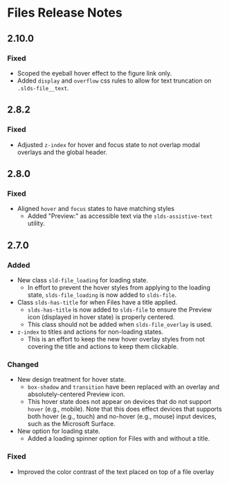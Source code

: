 <!-- Release notes authoring guidelines: http://keepachangelog.com/ -->

# Files Release Notes

<!-- ## [Unreleased] -->

## 2.10.0

### Fixed

- Scoped the eyeball hover effect to the figure link only.
- Added `display` and `overflow` css rules to allow for text truncation on `.slds-file__text`.

## 2.8.2

### Fixed

- Adjusted `z-index` for hover and focus state to not overlap modal overlays and the global header.

## 2.8.0

### Fixed

- Aligned `hover` and `focus` states to have matching styles
  - Added "Preview:" as accessible text via the `slds-assistive-text` utility.

## 2.7.0

### Added

- New class `sld-file_loading` for loading state.
  - In effort to prevent the hover styles from applying to the loading state, `slds-file_loading` is now added to `slds-file`.
- Class `slds-has-title` for when Files have a title applied.
  - `slds-has-title` is now added to `slds-file` to ensure the Preview icon (displayed in hover state) is properly centered.
  - This class should not be added when `slds-file_overlay` is used.
- `z-index` to titles and actions for non-loading states.
  - This is an effort to keep the new hover overlay styles from not covering the title and actions to keep them clickable.

### Changed

- New design treatment for hover state.
  - `box-shadow` and `transition` have been replaced with an overlay and absolutely-centered Preview icon.
  - This hover state does not appear on devices that do not support `hover` (e.g., mobile). Note that this does effect devices that supports both hover (e.g., touch) and no-hover (e.g., mouse) input devices, such as the Microsoft Surface.
- New option for loading state.
  - Added a loading spinner option for Files with and without a title.

### Fixed

- Improved the color contrast of the text placed on top of a file overlay

